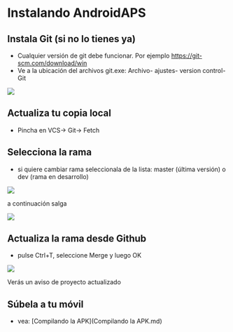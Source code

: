 # Instalando AndroidAPS


## Instala Git (si no lo tienes ya)
 * Cualquier versión de git debe funcionar. Por ejemplo https://git-scm.com/download/win
 * Ve a la ubicación del archivos git.exe: Archivo- ajustes- version control- Git
 
![](https://github.com/Lillycgm/AndroidAPSdocs/blob/master/docs/images/git.png)

## Actualiza tu copia local 
 * Pincha en VCS-> Git-> Fetch
 
## Selecciona la rama 
 * si quiere cambiar rama seleccionala de la lista: master (última versión) o dev (rama en desarrollo)

![](https://github.com/Lillycgm/AndroidAPSdocs/blob/master/docs/images/branchintray.png)

a continuación salga

![](https://github.com/Lillycgm/AndroidAPSdocs/blob/master/docs/images/checkout.png)

## Actualiza la rama desde Github
 * pulse Ctrl+T, seleccione Merge y luego OK
 
![](https://github.com/Lillycgm/AndroidAPSdocs/blob/master/docs/images/merge.png)

Verás un aviso de proyecto actualizado

## Súbela a tu móvil 
 * vea: [Compilando la APK](Compilando la APK.md)






